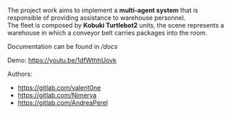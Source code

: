 The project work aims to implement a **multi-agent system** that is responsible of providing assistance to warehouse personnel.   
The fleet is composed by **Kobuki Turtlebot2** units, the scene represents a warehouse in which a conveyor belt carries packages into the room.  

Documentation can be found in */docs*

Demo: https://youtu.be/1dfWthhUovk

Authors:
- https://gitlab.com/valent0ne
- https://gitlab.com/Nimerya
- https://gitlab.com/AndreaPerel

